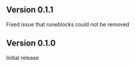 Version 0.1.1
-------------
Fixed issue that runeblocks could not be removed

Version 0.1.0
-------------
Initial release
